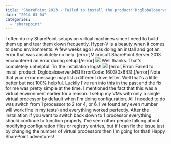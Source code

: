 ```yaml
---
title: "SharePoint 2013 - Failed to install the product: D:globaloserver.msi ErrorCode: 1603(0x643)"
date: "2014-03-04"
categories: 
  - "sharepoint"
---
```


I often do my SharePoint setups on virtual machines since I need to build them up and tear them down frequently. Hyper-V is a beauty when it comes to demo environments. A few weeks ago I was doing an install and got an error that was absolutely no help. \[error\]Microsoft SharePoint Server 2013 encountered an error during setup.\[/error\] ![](https://images.bradleyschacht.com/wp-content/uploads/2014/02/SharePoint-Installation-Error.png) Well thanks. That's completely unhelpful. To the installation logs!! ![](https://images.bradleyschacht.com/wp-content/uploads/2014/02/Change-from-1-to-2-CPUs-To-Fix.png) \[error\]Error: Failed to install product: D:globaloserver.MSI ErrorCode: 1603(0x643).\[/error\] Note that your error message may list a different drive letter. Well that's a little better but not 100% helpful. Luckily I've run into this in the past and the fix for me was pretty simple at the time. I mentioned the fact that this was a virtual environment earlier for a reason. I setup my VMs with only a single virtual processor by default when I'm doing configuration. All I needed to do was switch from 1 processor to 2 (or 4, or 6, I've found any even number will work fine in my tests) and everything worked perfectly. After the installation if you want to switch back down to 1 processor everything should continue to function properly. I've seen other people talking about modifying configuration files or registry entries, but if I can fix the issue just by changing the number of virtual processors then I'm going for that! Happy SharePoint adventures!
